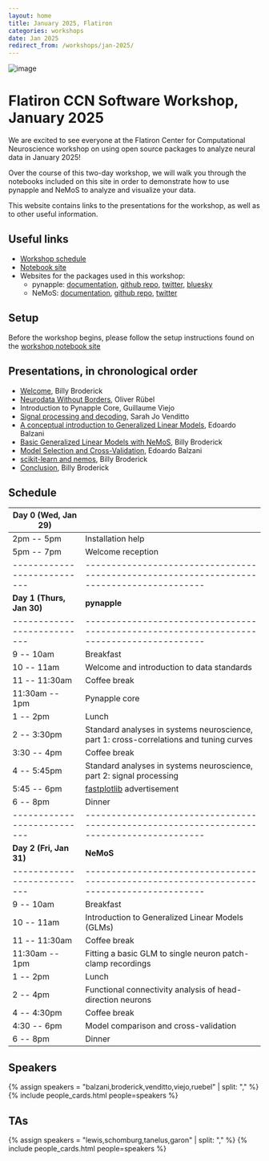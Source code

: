 ```yaml
---
layout: home
title: January 2025, Flatiron
categories: workshops
date: Jan 2025
redirect_from: /workshops/jan-2025/
---
```


![image](/assets/jan2025-banner.svg)

# Flatiron CCN Software Workshop, January 2025

We are excited to see everyone at the Flatiron Center for Computational Neuroscience workshop on using open source packages to analyze neural data in January 2025!

Over the course of this two-day workshop, we will walk you through the notebooks included on this site in order to demonstrate how to use pynapple and NeMoS to analyze and visualize your data.

This website contains links to the presentations for the workshop, as well as to other useful information.

## Useful links

- [Workshop schedule](#schedule)
- [Notebook site](https://flatironinstitute.github.io/neurorse-workshops/workshops/jan-2025/branch/main/)
- Websites for the packages used in this workshop:
    - pynapple: [documentation](https://pynapple.org/), [github repo](https://github.com/pynapple-org/pynapple), [twitter](https://x.com/thepynapple), [bluesky](https://bsky.app/profile/pynapple.bsky.social)
    - NeMoS: [documentation](https://nemos.readthedocs.io/en/latest/), [github repo](https://github.com/flatironinstitute/nemos), [twitter](https://x.com/nemos_neuro)

## Setup

Before the workshop begins, please follow the setup instructions found on the [workshop notebook site](https://flatironinstitute.github.io/neurorse-workshops/workshops/jan-2025/branch/main/)

## Presentations, in chronological order

- [Welcome](/presentations/jan-2025/welcome), Billy Broderick 
- [Neurodata Without Borders](https://users.flatironinstitute.org/~wbroderick/presentations/fens-2024/2024_06_22_CCN_at_FENS_NWB_Ruebel.pdf), Oliver Rübel
- Introduction to Pynapple Core, Guillaume Viejo
- [Signal processing and decoding](https://users.flatironinstitute.org/~wbroderick/presentations/jan-2025/hippocampus_background_jan25.pdf), Sarah Jo Venditto
- [A conceptual introduction to Generalized Linear Models](https://users.flatironinstitute.org/~wbroderick/presentations/jan-2025/glm_intro_jan_feb_2025.pdf), Edoardo Balzani
- [Basic Generalized Linear Models with NeMoS](/presentations/jan-2025/current_injection), Billy Broderick 
- [Model Selection and Cross-Validation](https://users.flatironinstitute.org/~wbroderick/presentations/jan-2025/model_selection.pdf), Edoardo Balzani
- [scikit-learn and nemos](/presentations/jan-2025/scikit-learn), Billy Broderick 
- [Conclusion](/presentations/jan-2025/conclusion), Billy Broderick 

## Schedule

| Day 0 (Wed, Jan 29)       |                                                                                         |
|---------------------------|-----------------------------------------------------------------------------------------|
| 2pm -- 5pm                | Installation help                                                                       |
| 5pm -- 7pm                | Welcome reception                                                                       |
|---------------------------|-----------------------------------------------------------------------------------------|
| **Day 1 (Thurs, Jan 30)** | **pynapple**                                                                            |
|---------------------------|-----------------------------------------------------------------------------------------|
| 9 -- 10am                 | Breakfast                                                                               |
| 10 -- 11am                | Welcome and introduction to data standards                                              |
| 11 -- 11:30am             | Coffee break                                                                            |
| 11:30am -- 1pm            | Pynapple core                                                                           |
| 1 -- 2pm                  | Lunch                                                                                   |
| 2 -- 3:30pm               | Standard analyses in systems neuroscience, part 1: cross-correlations and tuning curves |
| 3:30 -- 4pm               | Coffee break                                                                            |
| 4 -- 5:45pm               | Standard analyses in systems neuroscience, part 2: signal processing                    |
| 5:45 -- 6pm               | [fastplotlib](https://github.com/fastplotlib/fastplotlib) advertisement                 |
| 6 -- 8pm                  | Dinner                                                                                  |
|---------------------------|-----------------------------------------------------------------------------------------|
| **Day 2 (Fri, Jan 31)**   | **NeMoS**                                                                               |
|---------------------------|-----------------------------------------------------------------------------------------|
| 9 -- 10am                 | Breakfast                                                                               |
| 10 -- 11am                | Introduction to Generalized Linear Models (GLMs)                                        |
| 11 -- 11:30am             | Coffee break                                                                            |
| 11:30am -- 1pm            | Fitting a basic GLM to single neuron patch-clamp recordings                             |
| 1 -- 2pm                  | Lunch                                                                                   |
| 2 -- 4pm                  | Functional connectivity analysis of head-direction neurons                              |
| 4 -- 4:30pm               | Coffee break                                                                            |
| 4:30 -- 6pm               | Model comparison and cross-validation                                                                        |
| 6 -- 8pm                  | Dinner                                                                                  |

## Speakers

{% assign speakers = "balzani,broderick,venditto,viejo,ruebel" | split: "," %}
{% include people_cards.html people=speakers %}

## TAs

{% assign speakers = "lewis,schomburg,tanelus,garon" | split: "," %}
{% include people_cards.html people=speakers %}
